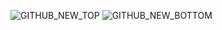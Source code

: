 ![GITHUB_NEW_TOP](https://github.com/user-attachments/assets/5b00acf8-0c6d-48ae-8087-3a54ad1293ad)
![GITHUB_NEW_BOTTOM](https://github.com/user-attachments/assets/f1c8eced-e936-4db8-85b1-c20658bf806a)



<!--
**HuskarMid/HuskarMid** is a ✨ _special_ ✨ repository because its `README.md` (this file) appears on your GitHub profile.

Here are some ideas to get you started:

- 🔭 I’m currently working on ...
- 🌱 I’m currently learning ...
- 👯 I’m looking to collaborate on ...
- 🤔 I’m looking for help with ...
- 💬 Ask me about ...
- 📫 How to reach me: ...
- 😄 Pronouns: ...
- ⚡ Fun fact: ...
-->
